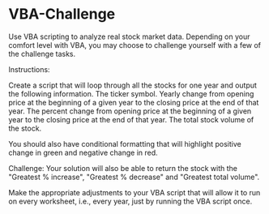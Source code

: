 # VBA-Challenge

Use VBA scripting to analyze real stock market data. Depending on your comfort level with VBA, you may choose to 
challenge yourself with a few of the challenge tasks.

Instructions:

Create a script that will loop through all the stocks for one year and output the following information. 
The ticker symbol. 
Yearly change from opening price at the beginning of a given year to the closing price at the end of that year. 
The percent change from opening price at the beginning of a given year to the closing price at the end of that year. 
The total stock volume of the stock.

You should also have conditional formatting that will highlight positive change in green and negative change in red.

Challenge: Your solution will also be able to return the stock with the "Greatest % increase", "Greatest % decrease" 
and "Greatest total volume".

Make the appropriate adjustments to your VBA script that will allow it to run on every worksheet, i.e., every year, 
just by running the VBA script once.
